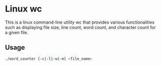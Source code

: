 # Linux wc

This is a linux command-line utility wc that provides various functionalities such as displaying file size, line count, word count, and character count for a given file.

## Usage

```bash
./word_counter [-c|-l|-w|-m] <file_name>